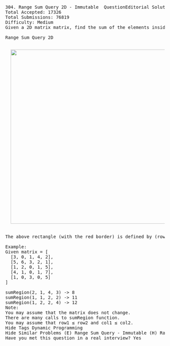 <pre>
304. Range Sum Query 2D - Immutable  QuestionEditorial Solution  My Submissions
Total Accepted: 17326
Total Submissions: 76819
Difficulty: Medium
Given a 2D matrix matrix, find the sum of the elements inside the rectangle defined by its upper left corner (row1, col1) and lower right corner (row2, col2).

Range Sum Query 2D
<p align="center">
  <img src="https://leetcode.com/static/images/courses/range_sum_query_2d.png" width="550"/>
</p>
The above rectangle (with the red border) is defined by (row1, col1) = (2, 1) and (row2, col2) = (4, 3), which contains sum = 8.

Example:
Given matrix = [
  [3, 0, 1, 4, 2],
  [5, 6, 3, 2, 1],
  [1, 2, 0, 1, 5],
  [4, 1, 0, 1, 7],
  [1, 0, 3, 0, 5]
]

sumRegion(2, 1, 4, 3) -> 8
sumRegion(1, 1, 2, 2) -> 11
sumRegion(1, 2, 2, 4) -> 12
Note:
You may assume that the matrix does not change.
There are many calls to sumRegion function.
You may assume that row1 ≤ row2 and col1 ≤ col2.
Hide Tags Dynamic Programming
Hide Similar Problems (E) Range Sum Query - Immutable (H) Range Sum Query 2D - Mutable
Have you met this question in a real interview? Yes  
</pre>
